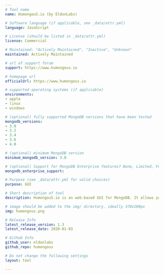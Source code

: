 ```yaml
---
# Tool name
name: HumongouS.io (by EldonLabs)

# Software language (if applicable, see _data/attr.yml)
language: JavaScript

# License (should be listed in _data/attr.yml)
license: Commercial

# Maintained: "Actively Maintained", "Inactive", "Unknown"
maintained: Actively Maintained

# url of support forum
support: https://www.humongous.io

# homepage url
officialUrl: https://www.humongous.io

# supported operating systems (if applicable)
environments:
- apple
- linux
- windows

# (optional) fully supported MongoDB versions that have been tested
mongodb_versions:
- 3.0
- 3.2
- 3.4
- 3.6
- 4.0

# (optional) minimum MongoDB version
minimum_mongodb_version: 3.0

# (optional) Support for MongoDB Enterprise features? None, Limited, Full
mongodb_enterprise_support: 

# Purpose (see _data/attr.yml for valid choices)
purpose: GUI

# Short description of tool
description: HumongouS.io is an web-based GUI for MongoDB. It allows you build the perfect admin interface for your projects. It also allows you to create beautiful charts to visualize your data.

# image should be added to the img/ directory, ideally 370x200px
img: humongous.png

# Release Info
latest_release_version: 1.3
latest_release_date: 2020-01-03

# Github Info
github_user: eldonlabs
github_repo: humongous

# Do not change the following settings
layout: tool

---
```


